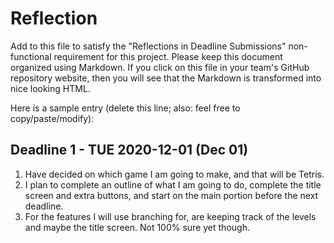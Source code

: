# Reflection

Add to this file to satisfy the "Reflections in Deadline Submissions" non-functional 
requirement for this project. Please keep this document organized using Markdown. If you
click on this file in your team's GitHub repository website, then you will see
that the Markdown is transformed into nice looking HTML.

Here is a sample entry (delete this line; also: feel free to copy/paste/modify):

## Deadline 1 - TUE 2020-12-01 (Dec 01)

1. Have decided on which game I am going to make, and that will be Tetris.
2. I plan to complete an outline of what I am going to do, complete the title screen and extra buttons, and start on the main portion before the next deadline.
3. For the features I will use branching for, are keeping track of the levels and maybe the title screen. Not 100% sure yet though.
